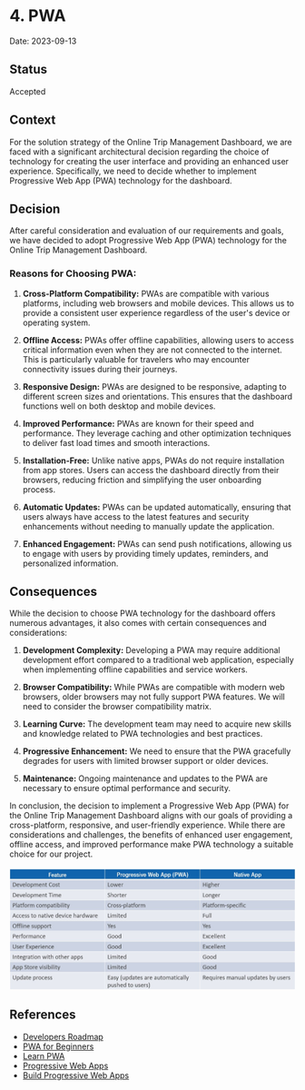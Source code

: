 # 4. PWA
Date: 2023-09-13
## Status

Accepted

## Context

For the solution strategy of the Online Trip Management Dashboard, we are faced with a significant architectural decision regarding the choice of technology for creating the user interface and providing an enhanced user experience. Specifically, we need to decide whether to implement Progressive Web App (PWA) technology for the dashboard.

## Decision

After careful consideration and evaluation of our requirements and goals, we have decided to adopt Progressive Web App (PWA) technology for the Online Trip Management Dashboard.

### Reasons for Choosing PWA:

1. **Cross-Platform Compatibility:** PWAs are compatible with various platforms, including web browsers and mobile devices. This allows us to provide a consistent user experience regardless of the user's device or operating system.

2. **Offline Access:** PWAs offer offline capabilities, allowing users to access critical information even when they are not connected to the internet. This is particularly valuable for travelers who may encounter connectivity issues during their journeys.

3. **Responsive Design:** PWAs are designed to be responsive, adapting to different screen sizes and orientations. This ensures that the dashboard functions well on both desktop and mobile devices.

4. **Improved Performance:** PWAs are known for their speed and performance. They leverage caching and other optimization techniques to deliver fast load times and smooth interactions.

5. **Installation-Free:** Unlike native apps, PWAs do not require installation from app stores. Users can access the dashboard directly from their browsers, reducing friction and simplifying the user onboarding process.

6. **Automatic Updates:** PWAs can be updated automatically, ensuring that users always have access to the latest features and security enhancements without needing to manually update the application.

7. **Enhanced Engagement:** PWAs can send push notifications, allowing us to engage with users by providing timely updates, reminders, and personalized information.

## Consequences

While the decision to choose PWA technology for the dashboard offers numerous advantages, it also comes with certain consequences and considerations:

1. **Development Complexity:** Developing a PWA may require additional development effort compared to a traditional web application, especially when implementing offline capabilities and service workers.

2. **Browser Compatibility:** While PWAs are compatible with modern web browsers, older browsers may not fully support PWA features. We will need to consider the browser compatibility matrix.

3. **Learning Curve:** The development team may need to acquire new skills and knowledge related to PWA technologies and best practices.

4. **Progressive Enhancement:** We need to ensure that the PWA gracefully degrades for users with limited browser support or older devices.

5. **Maintenance:** Ongoing maintenance and updates to the PWA are necessary to ensure optimal performance and security.

In conclusion, the decision to implement a Progressive Web App (PWA) for the Online Trip Management Dashboard aligns with our goals of providing a cross-platform, responsive, and user-friendly experience. While there are considerations and challenges, the benefits of enhanced user engagement, offline access, and improved performance make PWA technology a suitable choice for our project.

![PWA vs. Native App](../diagrams/pwa-vs-nativeapp.jpg)

## References
- [Developers Roadmap](https://roadmap.sh/)
- [PWA for Beginners](https://www.freecodecamp.org/news/what-are-progressive-web-apps/)
- [Learn PWA](https://web.dev/learn/pwa/)
- [Progressive Web Apps](https://developer.mozilla.org/en-US/docs/Web/Progressive_web_apps)
- [Build Progressive Web Apps](https://www.youtube.com/watch?v=sFsRylCQblw)
